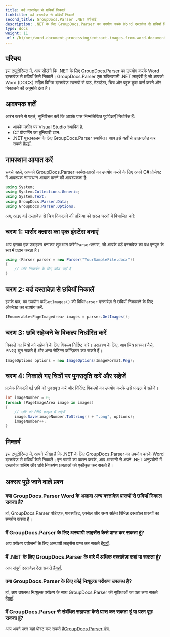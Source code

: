 ```yaml
---
title: वर्ड दस्तावेज़ से छवियाँ निकालें
linktitle: वर्ड दस्तावेज़ से छवियाँ निकालें
second_title: GroupDocs.Parser .NET एपीआई
description: .NET के लिए GroupDocs.Parser का उपयोग करके Word दस्तावेज़ से छवियाँ निकालना सीखें। यह ट्यूटोरियल आपके .NET में छवि को एकीकृत करने के लिए चरण-दर-चरण मार्गदर्शन प्रदान करता है।
type: docs
weight: 11
url: /hi/net/word-document-processing/extract-images-from-word-document/
---
```

## परिचय
इस ट्यूटोरियल में, आप सीखेंगे कि .NET के लिए GroupDocs.Parser का उपयोग करके Word दस्तावेज़ से छवियाँ कैसे निकालें। GroupDocs.Parser एक शक्तिशाली .NET लाइब्रेरी है जो आपको Word (DOCX) सहित विभिन्न दस्तावेज़ स्वरूपों से पाठ, मेटाडेटा, चित्र और बहुत कुछ पार्स करने और निकालने की अनुमति देता है।
## आवश्यक शर्तें
आरंभ करने से पहले, सुनिश्चित करें कि आपके पास निम्नलिखित पूर्वापेक्षाएँ निर्धारित हैं:
- आपके मशीन पर Visual Studio स्थापित है.
- C# प्रोग्रामिंग का बुनियादी ज्ञान.
- .NET पुस्तकालय के लिए GroupDocs.Parser स्थापित। आप इसे यहाँ से डाउनलोड कर सकते हैं[यहाँ](https://releases.groupdocs.com/parser/net/).
## नामस्थान आयात करें
सबसे पहले, आपको GroupDocs.Parser कार्यक्षमताओं का उपयोग करने के लिए अपने C# प्रोजेक्ट में आवश्यक नामस्थान आयात करने की आवश्यकता है:
```csharp
using System;
using System.Collections.Generic;
using System.Text;
using GroupDocs.Parser.Data;
using GroupDocs.Parser.Options;
```
अब, आइए वर्ड दस्तावेज़ से चित्र निकालने की प्रक्रिया को सरल चरणों में विभाजित करें:
## चरण 1: पार्सर क्लास का एक इंस्टेंस बनाएं
 आप इसका एक उदाहरण बनाकर शुरुआत करेंगे`Parser`क्लास, जो आपके वर्ड दस्तावेज़ का पथ इनपुट के रूप में प्रदान करता है।
```csharp
using (Parser parser = new Parser("YourSampleFile.docx"))
{
    // छवि निष्कर्षण के लिए कोड यहाँ है
}
```
## चरण 2: वर्ड दस्तावेज़ से छवियाँ निकालें
 इसके बाद, का उपयोग करें`GetImages()` की विधि`Parser` दस्तावेज़ से छवियाँ निकालने के लिए ऑब्जेक्ट का उपयोग करें.
```csharp
IEnumerable<PageImageArea> images = parser.GetImages();
```
## चरण 3: छवि सहेजने के विकल्प निर्धारित करें
निकाले गए चित्रों को सहेजने के लिए विकल्प निर्दिष्ट करें। उदाहरण के लिए, आप चित्र प्रारूप (जैसे, PNG) चुन सकते हैं और अन्य सेटिंग्स कॉन्फ़िगर कर सकते हैं।
```csharp
ImageOptions options = new ImageOptions(ImageFormat.Png);
```
## चरण 4: निकाले गए चित्रों पर पुनरावृति करें और सहेजें
प्रत्येक निकाली गई छवि को पुनरावृत्त करें और निर्दिष्ट विकल्पों का उपयोग करके उसे फ़ाइल में सहेजें।
```csharp
int imageNumber = 0;
foreach (PageImageArea image in images)
{
    // छवि को PNG फ़ाइल में सहेजें
    image.Save(imageNumber.ToString() + ".png", options);
    imageNumber++;
}
```
## निष्कर्ष
इस ट्यूटोरियल में, आपने सीखा है कि .NET के लिए GroupDocs.Parser का उपयोग करके Word दस्तावेज़ से छवियाँ कैसे निकालें। इन चरणों का पालन करके, आप आसानी से अपने .NET अनुप्रयोगों में दस्तावेज़ पार्सिंग और छवि निष्कर्षण क्षमताओं को एकीकृत कर सकते हैं।

## अक्सर पूछे जाने वाले प्रश्न
### क्या GroupDocs.Parser Word के अलावा अन्य दस्तावेज़ प्रारूपों से छवियाँ निकाल सकता है?
हां, GroupDocs.Parser पीडीएफ, पावरपॉइंट, एक्सेल और अन्य सहित विभिन्न दस्तावेज़ प्रारूपों का समर्थन करता है।
### मैं GroupDocs.Parser के लिए अस्थायी लाइसेंस कैसे प्राप्त कर सकता हूं?
 आप परीक्षण प्रयोजनों के लिए अस्थायी लाइसेंस प्राप्त कर सकते हैं[यहाँ](https://purchase.groupdocs.com/temporary-license/).
### मैं .NET के लिए GroupDocs.Parser के बारे में अधिक दस्तावेज़ कहां पा सकता हूं?
 आप संपूर्ण दस्तावेज़ देख सकते हैं[यहाँ](https://reference.groupdocs.com/parser/net/).
### क्या GroupDocs.Parser के लिए कोई निःशुल्क परीक्षण उपलब्ध है?
 हां, आप उपलब्ध निःशुल्क परीक्षण के साथ GroupDocs.Parser की सुविधाओं का पता लगा सकते हैं[यहाँ](https://releases.groupdocs.com/).
### मैं GroupDocs.Parser से संबंधित सहायता कैसे प्राप्त कर सकता हूं या प्रश्न पूछ सकता हूं?
 आप अपने प्रश्न यहां पोस्ट कर सकते हैं[GroupDocs.Parser मंच](https://forum.groupdocs.com/c/parser/17).